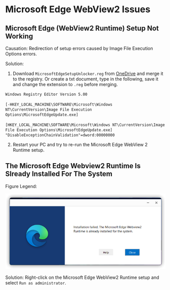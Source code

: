 # Microsoft Edge WebView2 Issues

## Microsoft Edge (WebView2 Runtime) Setup Not Working
Causation: Redirection of setup errors caused by Image File Execution Options errors.

Solution:

1. Download `MicrosoftEdgeSetupUnlocker.reg` from [OneDrive](https://gbcs6-my.sharepoint.com/:u:/g/personal/gucats_gbcs6_onmicrosoft_com/ESvGdSUKfTtIrKfkEmlC3AABkDVyQwf3nWYcbc5tC1NiUg?e=rkTobg) and merge it to the registry. Or create a txt document, type in the following, save it and change the extension to `.reg` before merging.

```
Windows Registry Editor Version 5.00

[-HKEY_LOCAL_MACHINE\SOFTWARE\Microsoft\Windows NT\CurrentVersion\Image File Execution Options\MicrosoftEdgeUpdate.exe]

[HKEY_LOCAL_MACHINE\SOFTWARE\Microsoft\Windows NT\CurrentVersion\Image File Execution Options\MicrosoftEdgeUpdate.exe]
"DisableExceptionChainValidation"=dword:00000000
```

2. Restart your PC and try to re-run the Microsoft Edge WebView 2 Runtime setup.

## The Microsoft Edge Webview2 Runtime Is Slready Installed For The System
Figure Legend:

![](../assets/problem-solving/EdgeWebView2/already-installed.png)

Solution: Right-click on the Microsoft Edge WebView2 Runtime setup and select `Run as administrator`.